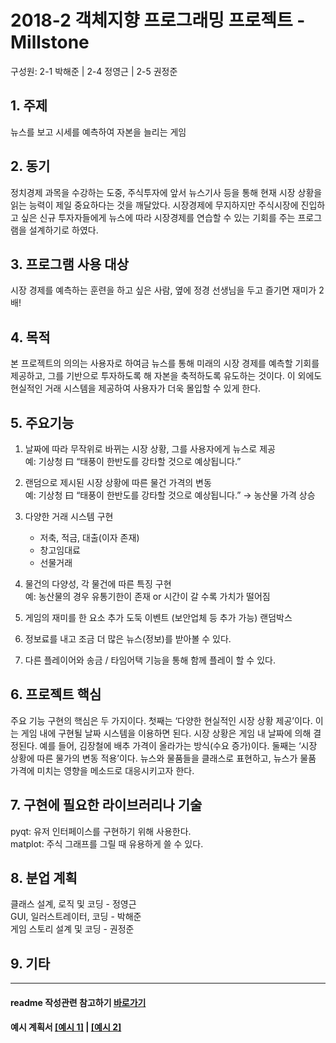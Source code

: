 # 2018-2 객체지향 프로그래밍 프로젝트 - **Millstone**
구성원: 2-1 박해준 | 2-4 정영근 | 2-5 권정준

## 1. 주제
뉴스를 보고 시세를 예측하여 자본을 늘리는 게임

## 2. 동기
정치경제 과목을 수강하는 도중, 주식투자에 앞서 뉴스기사 등을 통해 현재 시장 상황을 읽는 능력이 제일 중요하다는 것을 깨달았다. 시장경제에 무지하지만 주식시장에 진입하고 싶은 신규 투자자들에게 뉴스에 따라 시장경제를 연습할 수 있는 기회를 주는 프로그램을 설계하기로 하였다.

## 3. 프로그램 사용 대상
시장 경제를 예측하는 훈련을 하고 싶은 사람, 옆에 정경 선생님을 두고 즐기면 재미가 2배!

## 4. 목적
본 프로젝트의 의의는 사용자로 하여금 뉴스를 통해 미래의 시장 경제를 예측할 기회를 제공하고, 그를 기반으로 투자하도록 해 자본을 축적하도록 유도하는 것이다. 이 외에도 현실적인 거래 시스템을 제공하여 사용자가 더욱 몰입할 수 있게 한다.

## 5. 주요기능
1) 날짜에 따라 무작위로 바뀌는 시장 상황, 그를 사용자에게 뉴스로 제공  
예: 기상청 曰 “태풍이 한반도를 강타할 것으로 예상됩니다.”

2) 랜덤으로 제시된 시장 상황에 따른 물건 가격의 변동  
예: 기상청 曰 “태풍이 한반도를 강타할 것으로 예상됩니다.” → 농산물 가격 상승

3) 다양한 거래 시스템 구현
    - 저축, 적금, 대출(이자 존재)
    - 창고임대료
    - 선물거래

4) 물건의 다양성, 각 물건에 따른 특징 구현   
예: 농산물의 경우 유통기한이 존재 or  시간이 갈 수록 가치가 떨어짐

5) 게임의 재미를 한 요소 추가
도둑 이벤트 (보안업체 등 추가 가능)
랜덤박스

6) 정보료를 내고 조금 더 많은 뉴스(정보)를 받아볼 수 있다. 

7) 다른 플레이어와 송금 / 타임어택 기능을 통해 함께 플레이 할 수 있다.

## 6. 프로젝트 핵심
주요 기능 구현의 핵심은 두 가지이다. 첫째는 ‘다양한 현실적인 시장 상황 제공’이다. 이는 게임 내에 구현될 날짜 시스템을 이용하면 된다. 시장 상황은 게임 내 날짜에 의해 결정된다. 예를 들어, 김장철에 배추 가격이 올라가는 방식(수요 증가)이다. 둘째는 ‘시장 상황에 따른 물가의 변동 적용’이다. 뉴스와 물품들을 클래스로 표현하고, 뉴스가 물품 가격에 미치는 영향을 메소드로 대응시키고자 한다. 

## 7. 구현에 필요한 라이브러리나 기술
pyqt: 유저 인터페이스를 구현하기 위해 사용한다.  
matplot: 주식 그래프를 그릴 때 유용하게 쓸 수 있다. 

## 8. **분업 계획**
클래스 설계, 로직 및 코딩 - 정영근  
GUI, 일러스트레이터, 코딩 - 박해준  
게임 스토리 설계 및 코딩 - 권정준  

## 9. 기타

<hr>

#### readme 작성관련 참고하기 [바로가기](https://heropy.blog/2017/09/30/markdown/)

#### 예시 계획서 [[예시 1]](https://docs.google.com/document/d/1hcuGhTtmiTUxuBtr3O6ffrSMahKNhEj33woE02V-84U/edit?usp=sharing) | [[예시 2]](https://docs.google.com/document/d/1FmxTZvmrroOW4uZ34Xfyyk9ejrQNx6gtsB6k7zOvHYE/edit?usp=sharing)
